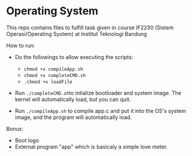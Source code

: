# Operating System

This repo contains files to fulfill task given in course IF2230 (Sistem Operasi/Operating System) at Institut Teknologi Bandung

How to run:

* Do the followings to allow executing the scripts:
  * `chmod +x compileApp.sh`
  * `chmod +x completeCMD.sh`
  * `.chmod +x loadFile`

* Run `./completeCMD.sh`to intialize bootloader and system image. The kernel will automatically load, but you can quit.
* Run `./compileApp.sh` to compile app.c and put it into the OS's system image, and the program will automatically load.

Bonus:

* Boot logo
* External program "app" which is basicaly a simple love meter.
